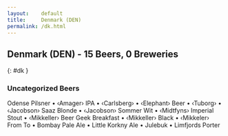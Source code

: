 ```yaml
---
layout:    default
title:     Denmark (DEN)
permalink: /dk.html
---
```


## Denmark (DEN) - 15 Beers, 0 Breweries
{: #dk }




### Uncategorized Beers

Odense Pilsner   • ‹Amager› IPA   • ‹Carlsberg›   • ‹Elephant› Beer   • ‹Tuborg›   • ‹Jacobson› Saaz Blonde   • ‹Jacobson› Sommer Wit   • ‹Midtfyns› Imperial Stout   • ‹Mikkeller› Beer Geek Breakfast   • ‹Mikkeller› Black   • ‹Mikkeler› From To   • Bombay Pale Ale   • Little Korkny Ale   • Julebuk   • Limfjords Porter  



 
